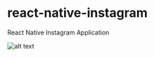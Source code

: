 # react-native-instagram
React Native Instagram Application


![alt text](http://umitunal.org/wp-content/github/instagram2.PNG)
